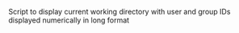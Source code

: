 Script to display current working directory with user and group IDs displayed numerically in long format
